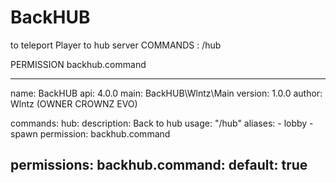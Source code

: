 # BackHUB
to teleport Player to hub server
COMMANDS :
/hub

PERMISSION
backhub.command

---
name: BackHUB
api: 4.0.0
main: BackHUB\Wlntz\Main
version: 1.0.0
author: Wlntz (OWNER CROWNZ EVO)

commands:
 hub:
  description: Back to hub
  usage: "/hub"
  aliases:
    - lobby
    - spawn
  permission: backhub.command
  
permissions:
 backhub.command:
  default: true
  ---
